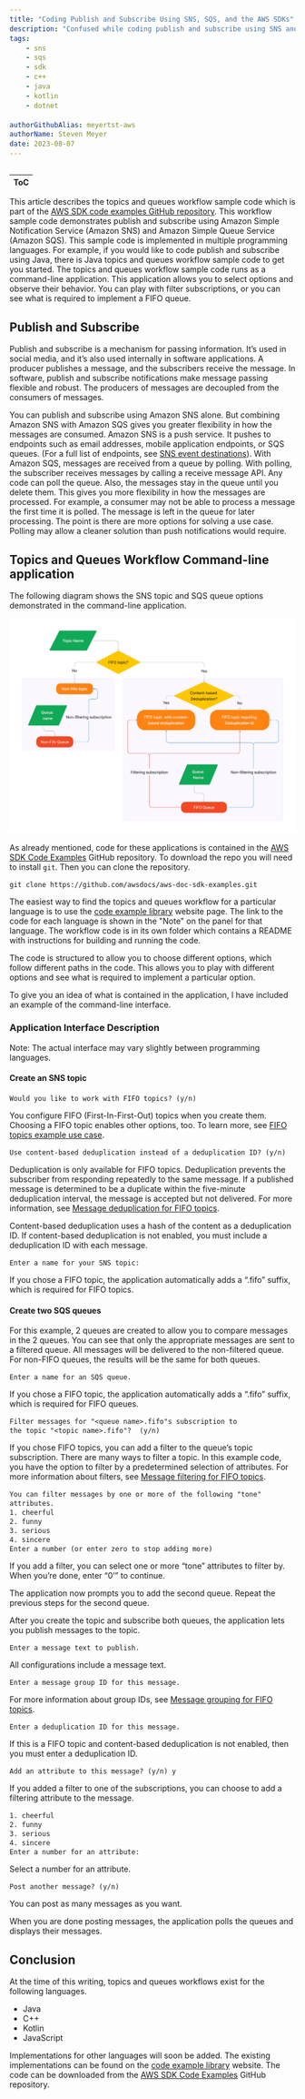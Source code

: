 ```yaml
---
title: "Coding Publish and Subscribe Using SNS, SQS, and the AWS SDKs"
description: "Confused while coding publish and subscribe using SNS and SQS? AWS Console tutorials help, but they lack the specifics of sample code. Here we acquaint you with the topics and queues workflow code examples, part of the AWS SDK code examples repository."
tags:
    - sns
    - sqs
    - sdk
    - c++ 
    - java
    - kotlin
    - dotnet
 
authorGithubAlias: meyertst-aws
authorName: Steven Meyer
date: 2023-08-07
---
```

##

| ToC |
|-----|

This article describes the topics and queues workflow sample code which is part of the [AWS SDK code examples GitHub repository](https://github.com/awsdocs/aws-doc-sdk-examples). 
This workflow sample code demonstrates publish and subscribe 
using Amazon Simple Notification Service (Amazon SNS) and Amazon Simple Queue Service (Amazon SQS). This sample code is implemented in multiple programming languages. 
For example, if you would like to code publish and subscribe using Java, 
there is Java topics and queues workflow sample code to get you started. The topics and queues workflow sample code runs as a command-line application. This 
application allows you to select options and observe their behavior. You can play with filter subscriptions, or you can see what is required to implement a FIFO queue.

## Publish and Subscribe

Publish and subscribe is a mechanism for passing information. It’s used in social media, and it’s also used internally in software applications. A producer publishes a message, and the subscribers receive the message. 
In software, publish and subscribe notifications make message passing flexible and robust. The producers of messages are decoupled from the consumers of messages.

You can publish and subscribe using Amazon SNS alone. But combining Amazon SNS with Amazon SQS gives you greater flexibility in how the messages are consumed. Amazon SNS is a push service. 
It pushes to endpoints such as email addresses, mobile application endpoints, or SQS queues. (For a full list of endpoints, see [SNS event destinations](https://docs.aws.amazon.com/sns/latest/dg/sns-event-destinations.html)). 
With Amazon SQS, messages are received from a queue by polling. With polling, the subscriber receives messages by calling a receive message API. Any code can poll the queue. 
Also, the messages stay in the queue until you delete them. This gives you more flexibility in how the messages are processed. For example, a consumer may not be able to process a message the first time it is polled. 
The message is left in the queue for later processing. The point is there are more options for solving a use case. Polling may allow a cleaner solution than push notifications would require.

## Topics and Queues Workflow Command-line application 

The following diagram shows the SNS topic and SQS queue options demonstrated in the command-line application.

![Flow diagram of the topics and queues options](images/fifo_topics_diagram.jpg)

As already mentioned, code for these applications is contained in the [AWS SDK Code Examples](https://github.com/awsdocs/aws-doc-sdk-examples) GitHub repository. 
To download the repo you will need to install `git`. Then you can clone the repository.

```
git clone https://github.com/awsdocs/aws-doc-sdk-examples.git
```

The easiest way to find the topics and queues workflow for a particular language is to use the [code example library](https://docs.aws.amazon.com/code-library/latest/ug/sns_example_sqs_Scenario_TopicsAndQueues_section.html) website page.
The link to the code for each language is shown in the "Note" on the panel for that language. The workflow code is in its own folder which contains a README with instructions for building and running the code.

The code is structured to allow you to choose different options, which follow different paths in the code. 
This allows you to play with different options and see what is required to implement a particular option. 

To give you an idea of what is contained in the application, I have included an example of the command-line interface.

### Application Interface Description

Note: The actual interface may vary slightly between programming languages. 

#### Create an SNS topic

```
Would you like to work with FIFO topics? (y/n) 
```

You configure FIFO (First-In-First-Out) topics when you create them. Choosing a FIFO topic enables other options, too. To learn more, see [FIFO topics example use case](https://docs.aws.amazon.com/sns/latest/dg/fifo-example-use-case.html).

```
Use content-based deduplication instead of a deduplication ID? (y/n)
```

Deduplication is only available for FIFO topics. Deduplication prevents the subscriber from responding repeatedly to the same message. 
If a published message is determined to be a duplicate within the five-minute deduplication interval, the message is accepted but not delivered. 
For more information, see [Message deduplication for FIFO topics](https://docs.aws.amazon.com/sns/latest/dg/fifo-message-dedup.html).

Content-based deduplication uses a hash of the content as a deduplication ID. If content-based deduplication is not enabled, you must include a deduplication ID with each message.

```
Enter a name for your SNS topic:
```

If you chose a FIFO topic, the application automatically adds a “.fifo” suffix, which is required for FIFO topics.

#### Create two SQS queues

For this example, 2 queues are created to allow you to compare messages in the 2 queues. 
You can see that only the appropriate messages are sent to a filtered queue. All messages will be delivered to the non-filtered queue.
For non-FIFO queues, the results will be the same for both queues.

```
Enter a name for an SQS queue.
```

If you chose a FIFO topic, the application automatically adds a “.fifo” suffix, which is required for FIFO queues.

```
Filter messages for "<queue name>.fifo"s subscription to 
the topic "<topic name>.fifo"?  (y/n)
```

If you chose FIFO topics, you can add a filter to the queue’s topic subscription. There are many ways to filter a topic. In this example code, 
you have the option to filter by a predetermined selection of attributes. For more information about filters, see [Message filtering for FIFO topics](https://docs.aws.amazon.com/sns/latest/dg/fifo-message-filtering.html).

```
You can filter messages by one or more of the following "tone" attributes.
1. cheerful
2. funny
3. serious
4. sincere
Enter a number (or enter zero to stop adding more)
```

If you add a filter, you can select one or more “tone” attributes to filter by. When you’re done, enter “0’” to continue.

The application now prompts you to add the second queue. Repeat the previous steps for the second queue.


After you create the topic and subscribe both queues, the application lets you publish messages to the topic.

```
Enter a message text to publish.
```

All configurations include a message text.

```
Enter a message group ID for this message.
```

For more information about group IDs, see [Message grouping for FIFO topics](https://docs.aws.amazon.com/sns/latest/dg/fifo-message-grouping.html).

```
Enter a deduplication ID for this message.
```

If this is a FIFO topic and content-based deduplication is not enabled, then you must enter a deduplication ID. 

```
Add an attribute to this message? (y/n) y
```

If you added a filter to one of the subscriptions, you can choose to add a filtering attribute to the message.

```
1. cheerful
2. funny
3. serious
4. sincere
Enter a number for an attribute: 
```

Select a number for an attribute.

```
Post another message? (y/n)
```

You can post as many messages as you want.

When you are done posting messages, the application polls the queues and displays their messages.

## Conclusion

At the time of this writing, topics and queues workflows exist for the following languages.
* Java
* C++
* Kotlin
* JavaScript

Implementations for other languages will soon be added. The existing implementations can be found on the [code example library](https://docs.aws.amazon.com/code-library/latest/ug/sns_example_sqs_Scenario_TopicsAndQueues_section.html) website. 
The code can be downloaded from the [AWS SDK Code Examples](https://github.com/awsdocs/aws-doc-sdk-examples) GitHub repository.